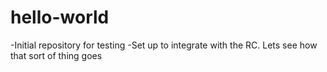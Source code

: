# hello-world
-Initial repository for testing
-Set up to integrate with the RC. Lets see how that sort of thing goes
